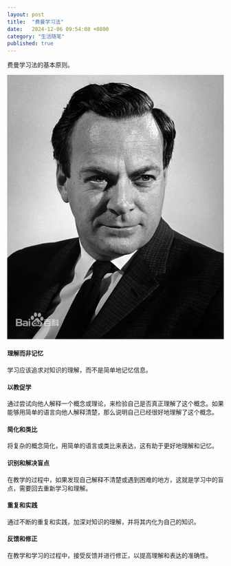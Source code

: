 ```yaml
---
layout: post
title:  "费曼学习法"
date:   2024-12-06 09:54:08 +0800
category: "生活随笔"
published: true
---
```

费曼学习法的基本原则。

<!--more-->
![20241206150731](https://raw.githubusercontent.com/liwenju0/blog_pictures/main/20241206150731.png)

#### 理解而非记忆
学习应该追求对知识的理解，而不是简单地记忆信息。

#### 以教促学
通过尝试向他人解释一个概念或理论，来检验自己是否真正理解了这个概念。如果能够用简单的语言向他人解释清楚，那么说明自己已经很好地理解了这个概念。

#### 简化和类比
将复杂的概念简化，用简单的语言或类比来表达，这有助于更好地理解和记忆。

#### 识别和解决盲点
在教学的过程中，如果发现自己解释不清楚或遇到困难的地方，这就是学习中的盲点，需要回去重新学习和理解。

#### 重复和实践
通过不断的重复和实践，加深对知识的理解，并将其内化为自己的知识。

#### 反馈和修正
在教学和学习的过程中，接受反馈并进行修正，以提高理解和表达的准确性。

